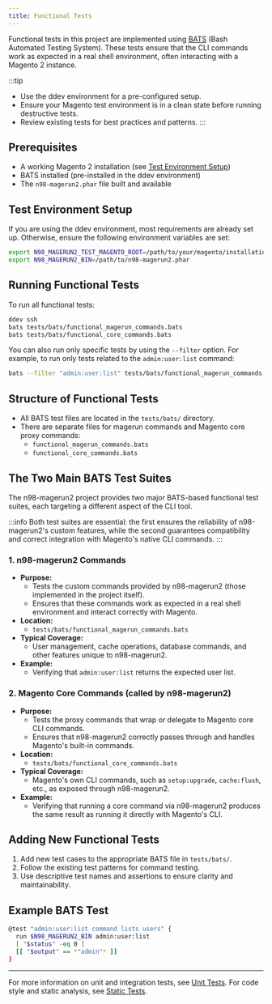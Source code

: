 ```yaml
---
title: Functional Tests
---
```


Functional tests in this project are implemented using [BATS](https://github.com/bats-core/bats-core) (Bash Automated Testing System). These tests ensure that the CLI commands work as expected in a real shell environment, often interacting with a Magento 2 instance.

:::tip
- Use the ddev environment for a pre-configured setup.
- Ensure your Magento test environment is in a clean state before running destructive tests.
- Review existing tests for best practices and patterns.
  :::

## Prerequisites

- A working Magento 2 installation (see [Test Environment Setup](./unit-tests.md))
- BATS installed (pre-installed in the ddev environment)
- The `n98-magerun2.phar` file built and available

## Test Environment Setup

If you are using the ddev environment, most requirements are already set up. Otherwise, ensure the following environment variables are set:

```bash
export N98_MAGERUN2_TEST_MAGENTO_ROOT=/path/to/your/magento/installation
export N98_MAGERUN2_BIN=/path/to/n98-magerun2.phar
```

## Running Functional Tests

To run all functional tests:

```bash
ddev ssh
bats tests/bats/functional_magerun_commands.bats
bats tests/bats/functional_core_commands.bats
```

You can also run only specific tests by using the `--filter` option. For example, to run only tests related to the `admin:user:list` command:

```bash
bats --filter "admin:user:list" tests/bats/functional_magerun_commands.bats
```

## Structure of Functional Tests

- All BATS test files are located in the `tests/bats/` directory.
- There are separate files for magerun commands and Magento core proxy commands:
  - `functional_magerun_commands.bats`
  - `functional_core_commands.bats`

## The Two Main BATS Test Suites

The n98-magerun2 project provides two major BATS-based functional test suites, each targeting a different aspect of the CLI tool.

:::info
Both test suites are essential: the first ensures the reliability of n98-magerun2's custom features, while the second guarantees compatibility and correct integration with Magento's native CLI commands.
:::

### 1. n98-magerun2 Commands

- **Purpose:**
  - Tests the custom commands provided by n98-magerun2 (those implemented in the project itself).
  - Ensures that these commands work as expected in a real shell environment and interact correctly with Magento.
- **Location:**
  - `tests/bats/functional_magerun_commands.bats`
- **Typical Coverage:**
  - User management, cache operations, database commands, and other features unique to n98-magerun2.
- **Example:**
  - Verifying that `admin:user:list` returns the expected user list.

### 2. Magento Core Commands (called by n98-magerun2)

- **Purpose:**
  - Tests the proxy commands that wrap or delegate to Magento core CLI commands.
  - Ensures that n98-magerun2 correctly passes through and handles Magento's built-in commands.
- **Location:**
  - `tests/bats/functional_core_commands.bats`
- **Typical Coverage:**
  - Magento's own CLI commands, such as `setup:upgrade`, `cache:flush`, etc., as exposed through n98-magerun2.
- **Example:**
  - Verifying that running a core command via n98-magerun2 produces the same result as running it directly with Magento's CLI.

## Adding New Functional Tests

1. Add new test cases to the appropriate BATS file in `tests/bats/`.
2. Follow the existing test patterns for command testing.
3. Use descriptive test names and assertions to ensure clarity and maintainability.

## Example BATS Test

```bash
@test "admin:user:list command lists users" {
  run $N98_MAGERUN2_BIN admin:user:list
  [ "$status" -eq 0 ]
  [[ "$output" == *"admin"* ]]
}
```

---

For more information on unit and integration tests, see [Unit Tests](./unit-tests.md).
For code style and static analysis, see [Static Tests](./static-tests.md).

